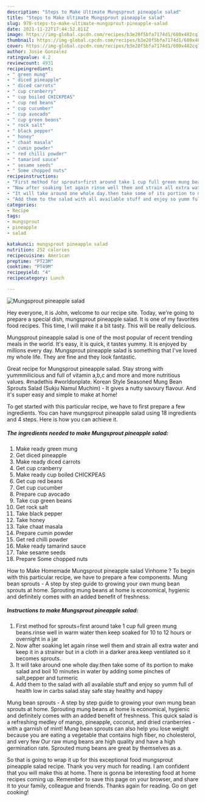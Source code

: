 ```yaml
---
description: "Steps to Make Ultimate Mungsprout pineapple salad"
title: "Steps to Make Ultimate Mungsprout pineapple salad"
slug: 978-steps-to-make-ultimate-mungsprout-pineapple-salad
date: 2021-11-22T17:44:52.811Z
image: https://img-global.cpcdn.com/recipes/b3e20f5bfa7174d1/680x482cq70/mungsprout-pineapple-salad-recipe-main-photo.jpg
thumbnail: https://img-global.cpcdn.com/recipes/b3e20f5bfa7174d1/680x482cq70/mungsprout-pineapple-salad-recipe-main-photo.jpg
cover: https://img-global.cpcdn.com/recipes/b3e20f5bfa7174d1/680x482cq70/mungsprout-pineapple-salad-recipe-main-photo.jpg
author: Josie Gonzalez
ratingvalue: 4.2
reviewcount: 4931
recipeingredient:
- " green mung"
- " diced pineapple"
- " diced carrots"
- " cup cranberry"
- " cup boiled CHICKPEAS"
- " cup red beans"
- " cup cucumber"
- " cup avocado"
- " cup green beans"
- " rock salt"
- " black pepper"
- " honey"
- " chaat masala"
- " cumin powder"
- " red chilli powder"
- " tamarind sauce"
- " sesame seeds"
- " Some chopped nuts"
recipeinstructions:
- "First method for sprouts÷first around take 1 cup full green mung beans.rinse well in warm water then keep soaked for 10 to 12 hours or overnight in a jar"
- "Now after soaking let again rinse well them and strain all extra water and keep it in a strainer but in a cloth in a darker area.keep ventilated so it becomes sprouts."
- "It will take around one whole day.then take some of its portion to make salad and boil 10 minutes in water by adding some pinches of salt,pepper and turmeric"
- "Add them to the salad with all available stuff and enjoy so yumm full of health low in carbs salad.stay safe stay healthy and happy"
categories:
- Recipe
tags:
- mungsprout
- pineapple
- salad

katakunci: mungsprout pineapple salad 
nutrition: 252 calories
recipecuisine: American
preptime: "PT23M"
cooktime: "PT49M"
recipeyield: "4"
recipecategory: Lunch

---
```



![Mungsprout pineapple salad](https://img-global.cpcdn.com/recipes/b3e20f5bfa7174d1/680x482cq70/mungsprout-pineapple-salad-recipe-main-photo.jpg)

Hey everyone, it is John, welcome to our recipe site. Today, we're going to prepare a special dish, mungsprout pineapple salad. It is one of my favorites food recipes. This time, I will make it a bit tasty. This will be really delicious.

Mungsprout pineapple salad is one of the most popular of recent trending meals in the world. It's easy, it is quick, it tastes yummy. It is enjoyed by millions every day. Mungsprout pineapple salad is something that I've loved my whole life. They are fine and they look fantastic.

Great recipe for Mungsprout pineapple salad. Stay strong with yummmilicious and full of vitamin a,b,c and more and more nutritious values. #madethis #worldonplate. Korean Style Seasoned Mung Bean Sprouts Salad (Sukju Namul Muchim) - It gives a nutty savoury flavour. And it&#39;s super easy and simple to make at home!


To get started with this particular recipe, we have to first prepare a few ingredients. You can have mungsprout pineapple salad using 18 ingredients and 4 steps. Here is how you can achieve it.

<!--inarticleads1-->

##### The ingredients needed to make Mungsprout pineapple salad:

1. Make ready  green mung
1. Get  diced pineapple
1. Make ready  diced carrots
1. Get  cup cranberry
1. Make ready  cup boiled CHICKPEAS
1. Get  cup red beans
1. Get  cup cucumber
1. Prepare  cup avocado
1. Take  cup green beans
1. Get  rock salt
1. Take  black pepper
1. Take  honey
1. Take  chaat masala
1. Prepare  cumin powder
1. Get  red chilli powder
1. Make ready  tamarind sauce
1. Take  sesame seeds
1. Prepare  Some chopped nuts


How to Make Homemade Mungsprout pineapple salad Vinhome ? To begin with this particular recipe, we have to prepare a few components. Mung bean sprouts - A step by step guide to growing your own mung bean sprouts at home. Sprouting mung beans at home is economical, hygienic and definitely comes with an added benefit of freshness. 

<!--inarticleads2-->

##### Instructions to make Mungsprout pineapple salad:

1. First method for sprouts÷first around take 1 cup full green mung beans.rinse well in warm water then keep soaked for 10 to 12 hours or overnight in a jar
1. Now after soaking let again rinse well them and strain all extra water and keep it in a strainer but in a cloth in a darker area.keep ventilated so it becomes sprouts.
1. It will take around one whole day.then take some of its portion to make salad and boil 10 minutes in water by adding some pinches of salt,pepper and turmeric
1. Add them to the salad with all available stuff and enjoy so yumm full of health low in carbs salad.stay safe stay healthy and happy


Mung bean sprouts - A step by step guide to growing your own mung bean sprouts at home. Sprouting mung beans at home is economical, hygienic and definitely comes with an added benefit of freshness. This quick salad is a refreshing medley of mango, pineapple, coconut, and dried cranberries - with a garnish of mint! Mung bean sprouts can also help you lose weight because you are eating a vegetable that contains high fiber, no cholesterol, and very few Our raw mung beans are high quality and have a high germination rate. Sprouted mung beans are great by themselves as a. 

So that is going to wrap it up for this exceptional food mungsprout pineapple salad recipe. Thank you very much for reading. I am confident that you will make this at home. There is gonna be interesting food at home recipes coming up. Remember to save this page on your browser, and share it to your family, colleague and friends. Thanks again for reading. Go on get cooking!

